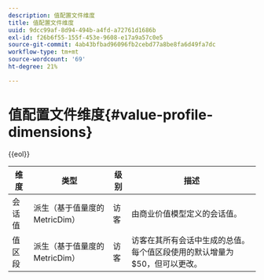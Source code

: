 ```yaml
---
description: 值配置文件维度
title: 值配置文件维度
uuid: 9dcc99af-8d94-494b-a4fd-a72761d1686b
exl-id: f26b6f55-155f-453e-9608-e17a9a57c0e5
source-git-commit: 4ab43bfbad96096fb2cebd77a8be8fa6d49fa7dc
workflow-type: tm+mt
source-wordcount: '69'
ht-degree: 21%

---
```


# 值配置文件维度{#value-profile-dimensions}

{{eol}}

| 维度 | 类型 | 级别 | 描述 |
|---|---|---|---|
| 会话值 | 派生（基于值量度的MetricDim） | 访客 | 由商业价值模型定义的会话值。 |
| 值区段 | 派生（基于值量度的MetricDim） | 访客 | 访客在其所有会话中生成的总值。 每个值区段使用的默认增量为$50，但可以更改。 |
